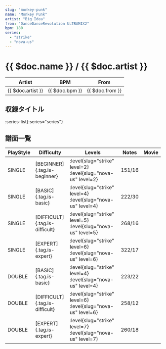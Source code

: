 ```yaml
---
slug: "monkey-punk"
name: "Monkey Punk"
artist: "Big Idea"
from: "DanceDanceRevolution ULTRAMIX2"
bpm: 180
series:
  - "strike"
  - "nova-us"
---
```


# {{ $doc.name }} / {{ $doc.artist }}

|Artist|BPM|From|
|------|---|----|
|{{ $doc.artist }}|{{ $doc.bpm }}|{{ $doc.from }}|

## 収録タイトル

:series-list{:series="series"}

## 譜面一覧

|PlayStyle|Difficulty|Levels|Notes|Movie|
|---------|----------|------|-----|-----|
|SINGLE|[BEGINNER]{.tag.is-beginner}|<div class="field is-grouped is-grouped-multiline"> :level{slug="strike" level=2} :level{slug="nova-us" level=2}</div>|151/16||
|SINGLE|[BASIC]{.tag.is-basic}|<div class="field is-grouped is-grouped-multiline"> :level{slug="strike" level=4} :level{slug="nova-us" level=4}</div>|222/30||
|SINGLE|[DIFFICULT]{.tag.is-difficult}|<div class="field is-grouped is-grouped-multiline"> :level{slug="strike" level=5} :level{slug="nova-us" level=5}</div>|268/16||
|SINGLE|[EXPERT]{.tag.is-expert}|<div class="field is-grouped is-grouped-multiline"> :level{slug="strike" level=6} :level{slug="nova-us" level=6}</div>|322/17||
|DOUBLE|[BASIC]{.tag.is-basic}|<div class="field is-grouped is-grouped-multiline"> :level{slug="strike" level=4} :level{slug="nova-us" level=4}</div>|223/22||
|DOUBLE|[DIFFICULT]{.tag.is-difficult}|<div class="field is-grouped is-grouped-multiline"> :level{slug="strike" level=6} :level{slug="nova-us" level=6}</div>|258/12||
|DOUBLE|[EXPERT]{.tag.is-expert}|<div class="field is-grouped is-grouped-multiline"> :level{slug="strike" level=7} :level{slug="nova-us" level=7}</div>|260/18||
